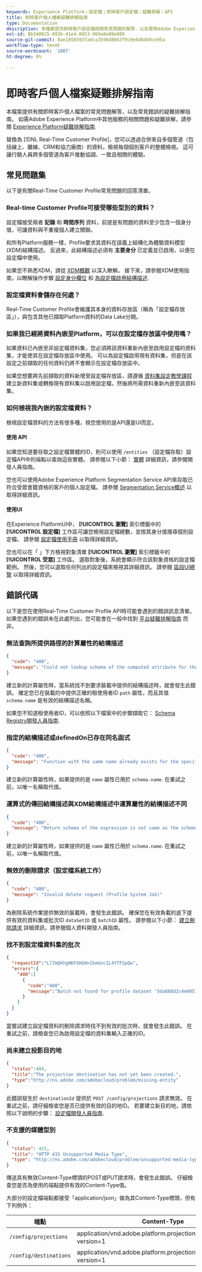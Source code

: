 ```yaml
---
keywords: Experience Platform；設定檔；即時客戶設定檔；疑難排解；API
title: 即時客戶個人檔案疑難排解指南
type: Documentation
description: 本檔案提供即時客戶設定檔相關常見問題的解答，以及使用Adobe Experience Platform處理設定檔資料時常見錯誤的疑難排解指南。
exl-id: 0b340025-093b-41e4-8053-969a8e80e889
source-git-commit: 8ae18565937adca3596d8663f9c9e6d84b0ce95a
workflow-type: tm+mt
source-wordcount: '1007'
ht-degree: 0%

---
```


# 即時客戶個人檔案疑難排解指南

本檔案提供有關即時客戶個人檔案的常見問題解答，以及常見錯誤的疑難排解指南。 如需Adobe Experience Platform中其他服務的相關問題和疑難排解，請參閱 [Experience Platform疑難排解指南](../landing/troubleshooting.md).

替換為 [!DNL Real-Time Customer Profile]，您可以透過合併來自多個管道（包括線上、離線、CRM和協力廠商）的資料，檢視每個個別客戶的整體檢視。 這可讓行銷人員跨多個管道為客戶推動協調、一致且相關的體驗。

## 常見問題集

以下是有關Real-Time Customer Profile常見問題的回答清單。

### Real-time Customer Profile可接受哪些型別的資料？

設定檔接受兩者 **記錄** 和 **時間序列** 資料，前提是有問題的資料至少包含一個身分值，可讓資料與不重複個人建立關聯。

和所有Platform服務一樣，Profile要求其資料在語義上結構化為體驗資料模型(XDM)結構描述。 反過來，此結構描述必須有 **主要身分** 已定義並已啟用，以便在設定檔中使用。

如果您不熟悉XDM，請從 [XDM概觀](../xdm/home.md) 以深入瞭解。 接下來，請參閱XDM使用指南，以瞭解操作步驟 [設定身分欄位](../xdm/tutorials/create-schema-ui.md#identity-field) 和 [為設定檔啟用結構描述](../xdm/tutorials/create-schema-ui.md#profile).

### 設定檔資料會儲存在何處？

Real-Time Customer Profile會維護其本身的資料存放區（稱為「設定檔存放區」），與包含其他已擷取Platform資料的Data Lake分開。

### 如果我已經將資料內嵌至Platform，可以在設定檔存放區中使用嗎？

如果資料已內嵌至非設定檔資料集，您必須將該資料重新內嵌至啟用設定檔的資料集，才能使其在設定檔存放區中使用。 可以為設定檔啟用現有資料集，但是在該設定之前擷取的任何資料仍將不會顯示在設定檔存放區中。

如果您想要將先前擷取的資料新增至設定檔存放區，請遵循 [資料集設定教學課程](./tutorials/dataset-configuration.md) 建立新資料集或轉換現有資料集以啟用設定檔，然後將所需資料重新內嵌至該資料集。

### 如何檢視我內嵌的設定檔資料？

檢視設定檔資料的方法有很多種，視您使用的是API還是UI而定。

#### 使用 API

如果您知道要存取之設定檔實體的ID，則可以使用 `/entities` （設定檔存取）設定檔API中的端點以查詢這些實體。 請參閱以下小節： [實體](./api/entities.md) 詳細資訊，請參閱開發人員指南。

您也可以使用Adobe Experience Platform Segmentation Service API來存取已符合受眾會籍資格的客戶的個人設定檔。 請參閱 [Segmentation Service概述](../segmentation/home.md) 以取得詳細資訊。

#### 使用UI

在Experience PlatformUI中， **[!UICONTROL 瀏覽]** 索引標籤中的 **[!UICONTROL 設定檔]** 工作區可讓您檢視設定檔總數，並按其身分值搜尋個別設定檔。 請參閱 [設定檔使用手冊](./ui/user-guide.md) 以取得詳細資訊。

您也可以在「 」下方檢視對象清單 **[!UICONTROL 瀏覽]** 索引標籤中的 **[!UICONTROL 受眾]** 工作區。 選取對象後，系統會顯示符合該對象資格的設定檔範例。 然後，您可以選取任何列出的設定檔來檢視其詳細資訊。 請參閱 [區段UI總覽](../segmentation/ui/overview.md) 以取得詳細資訊。

## 錯誤代碼

以下是您在使用Real-Time Customer Profile API時可能會遇到的錯誤訊息清單。 如果您遇到的錯誤未在此處列出，您可能會在一般中找到 [平台疑難排解指南](../landing/troubleshooting.md) 而非。

### 無法查詢所提供路徑的計算屬性的結構描述

```json
{
  "code": "400",
  "message": "Could not lookup schema of the computed attribute for the provided path"
}
```

建立新的計算屬性時，當系統找不到要求裝載中提供的結構描述時，就會發生此錯誤。 確定您已在裝載的中提供正確的租使用者ID `path` 屬性，而且其值 `schema.name` 是有效的結構描述名稱。

如果您不知道租使用者ID，可以依照以下檔案中的步驟擷取它： [Schema Registry開發人員指南](../xdm/api/getting-started.md).

### 指定的結構描述或definedOn已存在同名函式

```json
{
  "code": "400",
  "message": "Function with the same name already exists for the specified schema or definedOn"
}
```

建立新的計算屬性時，如果提供的是 `name` 屬性已用於 `schema.name`. 在重試之前，以唯一名稱取代值。

### 運算式的傳回結構描述與XDM結構描述中運算屬性的結構描述不同

```json
{
  "code": "400",
  "message": "Return schema of the expression is not same as the schema of the computed attribute in the XDM schema"
}
```

建立新的計算屬性時，如果提供的是 `name` 屬性已用於 `schema.name`. 在重試之前，以唯一名稱取代值。

### 無效的刪除請求（設定檔系統工作）

```json
{
  "code": "400",
  "message": "Invalid delete request (Profile System Job)"
}
```

為刪除系統作業提供無效的裝載時，會發生此錯誤。 確保您在有效負載的底下提供有效的資料集或批次ID `dataSetID` 或 `batchID` 屬性。 請參閱以下小節： [建立刪除請求](./api/profile-system-jobs.md#create-a-delete-request) 詳細資訊，請參閱個人資料開發人員指南。

### 找不到設定檔資料集的批次

```json
{
  "requestId":"LlTmQkhgHKFGHGHnIkmUxcIL4YTFSpQw",
  "errors":{
    "400":[
      {
        "code":"400",
        "message":"Batch not found for profile dataset '5da688d2c4e60518ad25b7b1'"
      }
    ]
  }
}
```

當嘗試建立設定檔資料的刪除請求時找不到有效的批次時，就會發生此錯誤。 在重試之前，請檢查您已為啟用設定檔的資料集輸入正確的ID。

### 尚未建立投影目的地

```json
{
  "status":404,
  "title":"The projection destination has not yet been created.",
  "type":"http://ns.adobe.com/adobecloud/problem/missing-entity"
}
```

此錯誤發生於 `destinationId` 提供於 `POST /config/projections` 請求無效。 在重試之前，請仔細檢查您是否已提供有效的目的地ID。 若要建立新目的地，請依照以下說明的步驟： [設定檔開發人員指南](./api/edge-projections.md#create-a-destination).

### 不支援的媒體型別

```json
{
  "status": 415,
  "title": "HTTP 415 Unsupported Media Type",
  "type": "http://ns.adobe.com/adobecloud/problem/unsupported-media-type"
}
```

傳送具有無效Content-Type標頭的POST或PUT請求時，會發生此錯誤。 仔細檢查您是否為使用的端點提供有效的Content-Type值。

大部分的設定檔端點都接受「application/json」做為其Content-Type標頭，但有下列例外：

| 端點 | Content-Type |
| --- | --- |
| `/config/projections` | application/vnd.adobe.platform.projectionConfig+json； version=1 |
| `/config/destinations` | application/vnd.adobe.platform.projectionDestination+json； version=1 |
